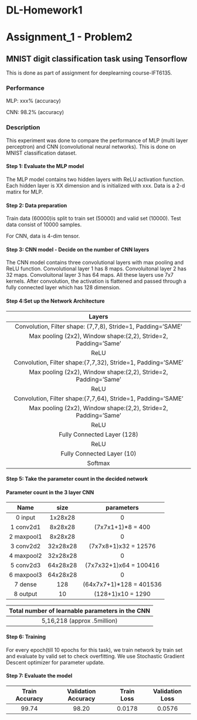# DL-Homework1

# Assignment_1 - Problem2

## MNIST digit classification task using Tensorflow

This is done as part of assignment for deeplearning course-IFT6135.

### Performance

MLP: xxx% (accuracy) 

CNN: 98.2% (accuracy)

### Description

This experiment was done to compare the performance of MLP (multi layer perceptron) and CNN (convolutional neural networks).
This is done on MNIST classification dataset. 

#### Step 1: Evaluate the MLP model

The MLP model contains two hidden layers with ReLU activation function.
Each hidden layer is XX dimension and is initialized with xxx.
Data is a 2-d matirx for MLP.

#### Step 2: Data preparation

Train data (60000)is split to train set (50000) and valid set (10000).
Test data consist of 10000 samples.

For CNN, data is 4-dim tensor.

#### Step 3: CNN model - Decide on the number of CNN layers

The CNN model contains three convolutional layers with max pooling and ReLU function.
Convolutional layer 1 has 8 maps.
Convoluitonal layer 2 has 32 maps.
Convoluitonal layer 3 has 64 maps.
All these layers use 7x7 kernels.
After convolution, the activation is flattened and passed through a fully connected layer which has 128 dimension.

#### Step 4:Set up the Network Architecture

|Layers                                                       |
|:-----------------------------------------------------------:|
| Convolution, Filter shape: (7,7,8), Stride=1, Padding=’SAME’|
| Max pooling (2x2), Window shape:(2,2), Stride=2, Padding=’Same’|
 |ReLU|
 |Convolution, Filter shape:(7,7,32), Stride=1, Padding=’SAME’|
| Max pooling (2x2), Window shape:(2,2), Stride=2, Padding=’Same’|
| ReLU|
|Convolution, Filter shape:(7,7,64), Stride=1, Padding=’SAME’|
| Max pooling (2x2), Window shape:(2,2), Stride=2, Padding=’Same’|
| ReLU|
 |Fully Connected Layer (128)|
 |ReLU|
| Fully Connected Layer (10)|
 |Softmax|
#### Step 5: Take the parameter count in the decided network
####  Parameter count in the 3 layer CNN


  
  | Name                                        | size                                            |parameters      |                                        
| :-------------------------------------------: |:-----------------------------------------------:| :----------------------------:|
| 0  input      | 1x28x28 | 0 |
| 1  conv2d1     |  8x28x28       |   (7x7x1+1)*8   =     400 |
| 2  maxpool1 |  8x28x28       |    0 |
| 3  conv2d2     |  32x28x28       |    (7x7x8+1)x32  =   12576 |
| 4  maxpool2 |  32x28x28            |    0 |
| 5  conv2d3     |  64x28x28       |    (7x7x32+1)x64  =   100416 |
| 6  maxpool3 |  64x28x28            |    0 |
|7  dense  |128   | (64x7x7+1)*128 = 401536 |
| 8  output |10 |(128+1)x10     =   1290 |

|Total number of learnable parameters in the CNN|
|:-------------------------------------------------------------------------------:|
| 5,16,218  (approx .5million)|

#### Step 6: Training

For every epoch(till 10 epochs for this task), we train network by train set and evaluate by valid set to check overfitting.
We use Stochastic Gradient Descent optimizer for parameter update.

#### Step 7: Evaluate the model

|Train Accuracy|Validation Accuracy|Train Loss|Validation Loss|
|:------------------------:|:--------------------------------:|:------------------------:|:--------------------------------:|
|99.74 |98.20 |0.0178|0.0576|


